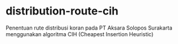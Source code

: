 # distribution-route-cih
Penentuan rute distribusi koran pada PT Aksara Solopos Surakarta menggunakan algoritma CIH (Cheapest Insertion Heuristic)
